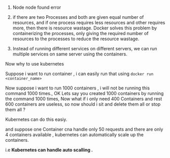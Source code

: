 
1. Node node found error 


2. if there are two Processes and both are given equal number of resources, and if one process requires less resources and other requires more, then there is resource wastage. Docker solves this problem by containerizing the processes, only giving the required number of resources to the processes to reduce the resource wastage.


3. Instead of running different services on different servers, we can run multiple services on same server using the containers. 



Now why to use kubernetes 



Suppose i want to run container , i can easily run that using `docker run <container_name>`


Now suppose i want to run 1000 containers , i will not be running this command 1000 times., OK Lets say you created 1000 containers by running the command 1000 times, Now what if i only need 400 Containers and rest 600 containers are useless, so now should i sit and delete them  all or stop them all ?

Kubernetes can do this easiy. 

and suppose one Container cna handle only 50 requests and there are only 4 containers available , kubernetes can automatically scale up the containers.


i.e **Kubernetes can handle auto scalling .**






